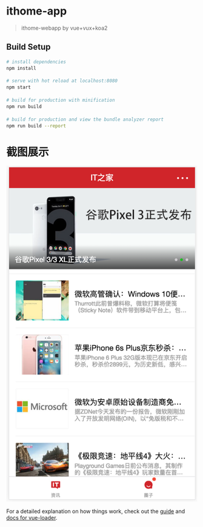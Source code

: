 # ithome-app

> ithome-webapp by vue+vux+koa2

## Build Setup

``` bash
# install dependencies
npm install

# serve with hot reload at localhost:8080
npm start

# build for production with minification
npm run build

# build for production and view the bundle analyzer report
npm run build --report
```


# 截图展示
![ithome image](https://raw.githubusercontent.com/ylzsmallsun/ithome-webapp/master/appScreenshot1.png)

For a detailed explanation on how things work, check out the [guide](http://vuejs-templates.github.io/webpack/) and [docs for vue-loader](http://vuejs.github.io/vue-loader).
